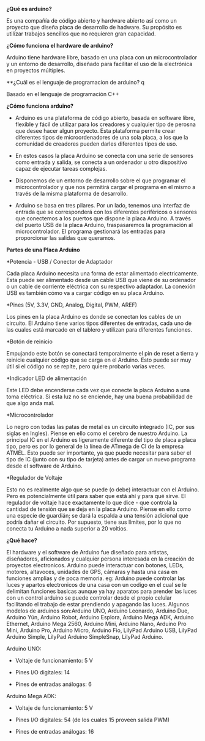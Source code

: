 **¿Qué es arduino?** 

Es una compañía de código abierto y hardware abierto así como un proyecto que diseña placa de desarrollo de hadware. Su propósito es utilizar trabajos sencillos que no requieren gran capacidad.

**¿Cómo funciona el hardware de arduino?**

Arduino tiene hardware libre,  basado en una placa con un microcontrolador y un entorno de desarrollo, diseñado para facilitar el uso de la electrónica en proyectos múltiples.

**¿Cuál es el lenguaje de programacion de arduino? q

Basado en el lenguaje de programación C++

**¿Cómo funciona arduino?**

* Arduino es una plataforma  de código abierto, basada en software libre, flexible y fácil de utilizar para los creadores y cualquier tipo de perosna que desee hacer algun proyecto. Esta plataforma permite crear diferentes tipos de microordenadores de una sola placa, a los que la comunidad de creadores pueden darles diferentes tipos de uso.

* En estos casos la placa Arduino se conecta con una serie de sensores como entrada y salida, se conecta a un ordenador u otro dispositivo capaz de ejecutar tareas complejas. 

* Disponemos de un entorno de desarrollo sobre el que programar el microcontrolador y que nos permitirá cargar el programa en el mismo a través de la misma plataforma de desarrollo. 

* Arduino se basa en tres pilares. Por un lado, tenemos una interfaz de entrada que se corresponderá con los diferentes periféricos o sensores que conectemos a los puertos que dispone la placa Arduino. A través del puerto USB de la placa Arduino, traspasaremos la programación al microcontrolador. El programa gestionará las entradas para proporcionar las salidas que queramos.

**Partes de una Placa Arduino**

*Potencia - USB  / Conector de Adaptador 

Cada placa Arduino necesita una forma de estar alimentado electricamente. Esta puede ser alimentado desde un cable USB que viene de su ordenador o un cable de corriente eléctrica con su respectivo adaptador. La conexión USB es también cómo va a cargar código en su placa Arduino.

*Pines (5V, 3.3V, GND, Analog, Digital, PWM, AREF)

Los pines en la placa Arduino es donde se conectan los cables de un circuito. El Arduino tiene varios tipos diferentes de entradas, cada uno de las cuales está marcado en el tablero y utilizan para diferentes funciones.

*Botón de reinicio 

Empujando este botón se conectará temporalmente el pin de reset a tierra y reinicie cualquier código que se carga en el Arduino. Esto puede ser muy útil si el código no se repite, pero quiere probarlo varias veces.

*Indicador LED de alimentación 

Este LED debe encenderse cada vez que conecte la placa Arduino a una toma eléctrica. Si esta luz no se enciende, hay una buena probabilidad de que algo anda mal.

*Microcontrolador 

Lo negro con todas las patas de metal es un circuito integrado (IC, por sus siglas en Ingles). Piense en ello como el cerebro de nuestro Arduino. La principal IC en el Arduino es ligeramente diferente del tipo de placa a placa tipo, pero es por lo general de la línea de ATmega de CI de la empresa ATMEL. Esto puede ser importante, ya que puede necesitar para saber el tipo de IC (junto con su tipo de tarjeta) antes de cargar un nuevo programa desde el software de Arduino.

*Regulador de Voltaje 

Esto no es realmente algo que se puede (o debe) interactuar con el Arduino. Pero es potencialmente útil para saber que está ahí y para qué sirve. El regulador de voltaje hace exactamente lo que dice - que controla la cantidad de tensión que se deja en la placa Arduino. Piense en ello como una especie de guardián; se dará la espalda a una tensión adicional que podría dañar el circuito. Por supuesto, tiene sus límites, por lo que no conecta tu Arduino a nada superior a 20 voltios.

**¿Qué hace?**

El hardware y el software de Arduino fue diseñado para artistas, diseñadores, aficionados y cualquier persona interesada en la creación de proyectos electronicos.
Arduino puede interactuar con botones, LEDs, motores, altavoces, unidades de GPS, cámaras y hasta una casa en funciones amplias y de poca memoria. eg: Arduino puede controlar las luces y apartos electronicos de una casa con un codigo en el cual se le delimitan funciones basicas aunque ya hay aparatos para prender las luces con un control arduino se puede controlar desde el propio celular facilitando el trabajo de estar prendiendo y apagando las luces.
Algunos modelos de arduinos son:Arduino UNO, Arduino Leonardo, Arduino Due, Arduino Yún, Arduino Robot, Arduino Esplora, Arduino Mega ADK, Arduino Ethernet, Arduino Mega 2560, Arduino Mini, Arduino Nano, Arduino Pro Mini, Arduino Pro, Arduino Micro, Arduino Fio, LilyPad Arduino USB, LilyPad Arduino Simple, LilyPad Arduino SimpleSnap, LilyPad Arduino.

Arduino UNO:	

* Voltaje de funcionamiento: 5 V

* Pines I/O digitales: 14 

* Pines de entradas análogas: 6

Arduino Mega ADK:

* Voltaje de funcionamiento: 5 V

* Pines I/O digitales: 54 (de los cuales 15 proveen salida PWM)

* Pines de entradas análogas: 16

